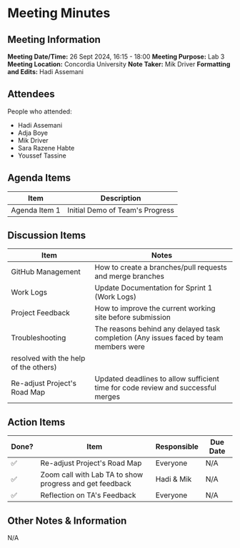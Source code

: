 # Meeting Minutes
## Meeting Information
**Meeting Date/Time:** 26 Sept 2024, 16:15 - 18:00
**Meeting Purpose:** Lab 3  
**Meeting Location:** Concordia University 
**Note Taker:** Mik Driver
**Formatting and Edits:** Hadi Assemani

## Attendees
People who attended:
- Hadi Assemani
- Adja Boye
- Mik Driver
- Sara Razene Habte
- Youssef Tassine

## Agenda Items

Item | Description
---- | ----
Agenda Item 1 |  Initial Demo of Team's Progress

## Discussion Items
Item | Notes |
---- | ---- |
GitHub Management | How to create a branches/pull requests and merge branches |
Work Logs | Update Documentation for Sprint 1 (Work Logs) |
Project Feedback | How to improve the current working site before submission | 
Troubleshooting | The reasons behind any delayed task completion (Any issues faced by team members were
resolved with the help of the others) |
Re-adjust Project's Road Map | Updated deadlines to allow sufficient time for code review and successful merges |

## Action Items
| Done? | Item | Responsible | Due Date |
| ---- | ---- | ---- | ---- |
| ✅ | Re-adjust Project's Road Map | Everyone | N/A |
| ✅ | Zoom call with Lab TA to show progress and get feedback | Hadi & Mik | N/A |
| ✅ | Reflection on TA's Feedback | Everyone | N/A |

## Other Notes & Information
N/A
